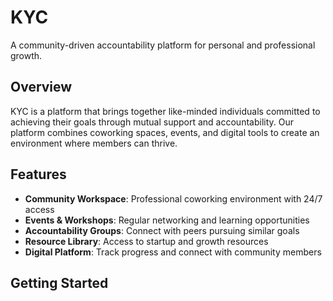 # KYC

A community-driven accountability platform for personal and professional growth.

## Overview

KYC is a platform that brings together like-minded individuals committed to achieving their goals through mutual support and accountability. Our platform combines coworking spaces, events, and digital tools to create an environment where members can thrive.

## Features

- **Community Workspace**: Professional coworking environment with 24/7 access
- **Events & Workshops**: Regular networking and learning opportunities
- **Accountability Groups**: Connect with peers pursuing similar goals
- **Resource Library**: Access to startup and growth resources
- **Digital Platform**: Track progress and connect with community members

## Getting Started

